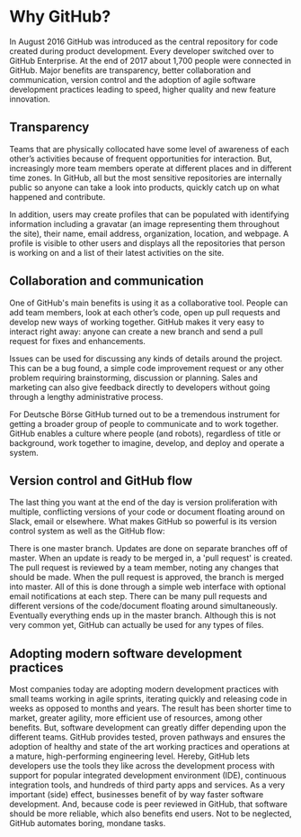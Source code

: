 # Why GitHub?
In August 2016 GitHub was introduced as the central repository for code created during product development. Every developer switched over to GitHub Enterprise. At the end of 2017 about 1,700 people were connected in GitHub. Major benefits are transparency, better collaboration and communication, version control and the adoption of agile software development practices leading to speed, higher quality and new feature innovation.

## Transparency
Teams that are physically collocated have some level of awareness of each other’s activities because of frequent opportunities for interaction. But, increasingly more team members operate at different places and in different time zones. In GitHub, all but the most sensitive repositories are internally public so anyone can take a look into products, quickly catch up on what happened and contribute.

In addition, users may create profiles that can be populated with identifying information including a gravatar (an image representing them throughout the site), their name, email address, organization, location, and webpage. A profile is visible to other users and displays all the repositories that person is working on and a list of their latest activities on the site.

## Collaboration and communication
One of GitHub's main benefits is using it as a collaborative tool. People can add team members, look at each other’s code, open up pull requests and develop new ways of working together. GitHub makes it very easy to interact right away: anyone can create a new branch and send a pull request for fixes and enhancements.

Issues can be used for discussing any kinds of details around the project. This can be a bug found, a simple code improvement request or any other problem requiring brainstorming, discussion or planning. Sales and marketing can also give feedback directly to developers without going through a lengthy administrative process.

For Deutsche Börse GitHub turned out to be a tremendous instrument for getting a broader group of people to communicate and to work together. GitHub enables a culture where people (and robots), regardless of title or background, work together to imagine, develop, and deploy and operate a system.

## Version control and GitHub flow
The last thing you want at the end of the day is version proliferation with multiple, conflicting versions of your code or document floating around on Slack, email or elsewhere. What makes GitHub so powerful is its version control system as well as the GitHub flow:

There is one master branch. Updates are done on separate branches off of master. When an update is ready to be merged in, a 'pull request' is created. The pull request is reviewed by a team member, noting any changes that should be made. When the pull request is approved, the branch is merged into master. All of this is done through a simple web interface with optional email notifications at each step. There can be many pull requests and different versions of the code/document floating around simultaneously. Eventually everything ends up in the master branch. Although this is not very common yet, GitHub can actually be used for any types of files.

## Adopting modern software development practices
Most companies today are adopting modern development practices with small teams working in agile sprints, iterating quickly and releasing code in weeks as opposed to months and years. The result has been shorter time to market, greater agility, more efficient use of resources, among other benefits. But, software development can greatly differ depending upon the different teams. GitHub provides tested, proven pathways and ensures the adoption of healthy and state of the art working practices and operations at a mature, high-performing engineering level. Hereby, GitHub lets developers use the tools they like across the development process with support for popular integrated development environment (IDE), continuous integration tools, and hundreds of third party apps and services. As a very important (side) effect, businesses benefit of by way faster software development. And, because code is peer reviewed in GitHub, that software should be more reliable, which also benefits end users. Not to be neglected, GitHub automates boring, mondane tasks.
